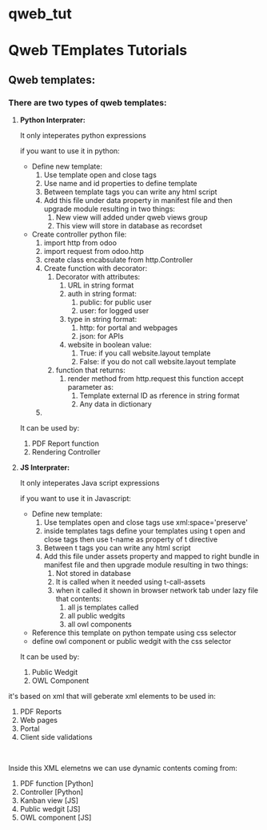 # qweb_tut
<h1>Qweb TEmplates Tutorials</h1>
<h2>Qweb templates:</h2>
<h3>There are two types of qweb templates:</h3>
<ol>
    <li><strong>Python Interprater:</strong>
        <p>It only inteperates python expressions</p>
        <p>if you want to use it in python:
            <ul>
                <li>Define new template:
                    <ol>
                        <li>Use template open and close tags</li>
                        <li>Use name and id properties to define template</li>
                        <li>Between template tags you can write any html script</li>
                        <li>Add this file under data property in manifest file and then upgrade module resulting in two things:
                            <ol>
                                <li>New view will added under qweb views group</li>
                                <li>This view will store in database as recordset</li>
                            </ol>
                        </li>
                    </ol>
                </li>
                <li>Create controller python file:
                    <ol>
                        <li>import http from odoo</li>
                        <li>import request from odoo.http</li>
                        <li>create class encabsulate from http.Controller</li>
                        <li>Create function with decorator:
                            <ol>
                                <li>Decorator with attributes:
                                    <ol>
                                        <li>URL in string format</li>
                                        <li>auth in string format:
                                            <ol>
                                                <li>public: for public user</li>
                                                <li>user: for logged user</li>
                                            </ol>
                                        </li>
                                        <li>type in string format:
                                            <ol>
                                                <li>http: for portal and webpages</li>
                                                <li>json: for APIs</li>
                                            </ol>
                                        </li>
                                        <li>website in boolean value:
                                            <ol>
                                                <li>True: if you call website.layout template</li>
                                                <li>False: if you do not call website.layout template</li>
                                            </ol>
                                        </li>
                                    </ol>
                                </li>
                                <li>function that returns:
                                    <ol>
                                        <li>render method from http.request this function accept parameter as:
                                            <ol>
                                                <li>Template external ID as rference in string format</li>
                                                <li>Any data in dictionary</li>
                                            </ol>
                                        </li>
                                    </ol>
                                </li>
                            </ol>
                        </li>
                        <li></li>
                    </ol>
                </li>
            </ul>
        </p>
        <p>
            It can be used by:
            <ol>
                <li>PDF Report function</li>
                <li>Rendering Controller</li>
            </ol>
        </p>
    </li>
    <li><strong>JS Interprater:</strong>
        <p>It only inteperates Java script expressions</p>
        <p>if you want to use it in Javascript:
            <ul>
                <li>Define new template:
                    <ol>
                        <li>Use templates open and close tags use xml:space='preserve'</li>
                        <li>inside templates tags define your templates using t open and close tags then use t-name as property of t directive</li>
                        <li>Between t tags you can write any html script</li>
                        <li>Add this file under assets property and mapped to right bundle in manifest file and then upgrade module resulting in two things:
                            <ol>
                                <li>Not stored in database</li>
                                <li>It is called when it needed using t-call-assets</li>
                                <li>when it called it shown in browser network tab under lazy file that contents:
                                    <ol>
                                        <li>all js templates called</li>
                                        <li>all public wedgits</li>
                                        <li>all owl components</li>
                                    </ol>
                                </li>
                            </ol>
                        </li>
                    </ol>
                </li>
                <li>Reference this template on python tempate using css selector</li>
                <li>define owl component or public wedgit with the css selector</li>
            </ul>
        </p>
        <p>
            It can be used by:
            <ol>
                <li>Public Wedgit</li>
                <li>OWL Component</li>
            </ol>
        </p>
    </li>
</ol>

<p>it's based on xml that will geberate xml elements to be used in:</p>
<ol>
    <li>PDF Reports</li>
    <li>Web pages</li>
    <li>Portal</li>
    <li>Client side validations</li>
</ol>
<br/>
<p>Inside this XML elemetns we can use dynamic contents coming from:
    <ol>
        <li>PDF function [Python]</li>
        <li>Controller [Python]</li>
        <li>Kanban view [JS]</li>
        <li>Public wedgit [JS]</li>
        <li>OWL component [JS]</li>
    </ol>
</p>